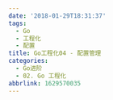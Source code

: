 ```yaml
---
date: '2018-01-29T18:31:37'
tags:
  - Go
  - 工程化
  - 配置
title: Go工程化04 - 配置管理
categories:
  - Go进阶
  - 02. Go 工程化
abbrlink: 1629570035
---
```

